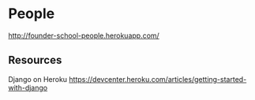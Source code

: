 People
======

http://founder-school-people.herokuapp.com/

Resources
---------

Django on Heroku
https://devcenter.heroku.com/articles/getting-started-with-django